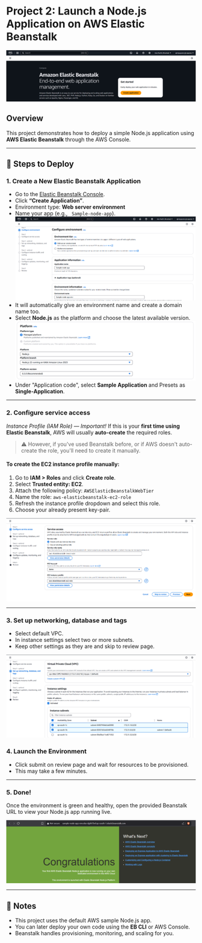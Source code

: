 # Project 2: Launch a Node.js Application on AWS Elastic Beanstalk

![](./images/Screenshot%202025-04-15%20144135.png)

## Overview

This project demonstrates how to deploy a simple Node.js application using **AWS Elastic Beanstalk** through the AWS Console.

---

## 🚀 Steps to Deploy

### 1. Create a New Elastic Beanstalk Application
- Go to the [Elastic Beanstalk Console](https://console.aws.amazon.com/elasticbeanstalk).
- Click **“Create Application”**.
- Environment type: **Web server environment**
- Name your app (e.g., ` Sample-node-app`).
![](./images/Screenshot%202025-04-15%20144225.png)
- It will automatically give an environment name and create a domain name too.
- Select **Node.js** as the platform and choose the latest available version.
![](./images/Screenshot%202025-04-15%20144241.png)
- Under "Application code", select **Sample Application** and Presets as **Single-Application**.

---

### 2. Configure service access 
*Instance Profile (IAM Role) — Important!*
If this is your **first time using Elastic Beanstalk**, AWS will usually **auto-create** the required roles.

> ⚠️ However, if you've used Beanstalk before, or if AWS doesn't auto-create the role, you'll need to create it manually.

#### To create the EC2 instance profile manually:
1. Go to **IAM > Roles** and click **Create role**.
2. Select **Trusted entity: EC2**.
3. Attach the following policy: `AWSElasticBeanstalkWebTier`
4. Name the role: `aws-elasticbeanstalk-ec2-role`
5. Refresh the instance profile dropdown and select this role.
6. Choose your already present key-pair.
 
![](./images/Screenshot%202025-04-15%20144929.png)

---
### 3. Set up networking, database and tags
- Select default VPC.
- In instance settings select two or more subnets.
- Keep other settings as they are and skip to review page.

![](./images/Screenshot%202025-04-15%20145202.png) 

### 4. Launch the Environment
- Click submit on review page and wait for resources to be provisioned.
- This may take a few minutes.

---

### 5. Done!
Once the environment is green and healthy, open the provided Beanstalk URL to view your Node.js app running live.

![](./images/Screenshot%202025-04-15%20145629.png) 

---

## 📝 Notes
- This project uses the default AWS sample Node.js app.
- You can later deploy your own code using the **EB CLI** or AWS Console.
- Beanstalk handles provisioning, monitoring, and scaling for you.

